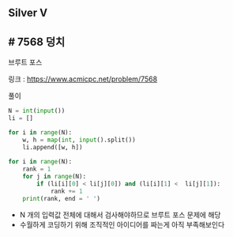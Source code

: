 ## Silver V

## # 7568 덩치

브루트 포스

링크 : https://www.acmicpc.net/problem/7568



풀이

```python
N = int(input())
li = []

for i in range(N):
    w, h = map(int, input().split())
    li.append([w, h])
    
for i in range(N):
    rank = 1
    for j in range(N):
        if (li[i][0] < li[j][0]) and (li[i][1] <  li[j][1]):
            rank += 1 
    print(rank, end = ' ')
```



* N 개의 입력값 전체에 대해서 검사해야하므로 브루트 포스 문제에 해당
* 수월하게 코딩하기 위해 조직적인 아이디어를 짜는게 아직 부족해보인다

